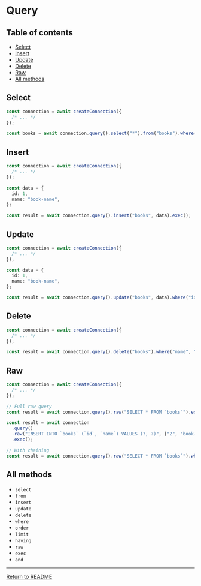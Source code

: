 # Query

## Table of contents

- [Select](#select)
- [Insert](#insert)
- [Update](#update)
- [Delete](#delete)
- [Raw](#raw)
- [All methods](#all-methods)

## Select

```ts
const connection = await createConnection({
  /* ... */
});

const books = await connection.query().select("*").from("books").where("name", "some-book-name").exec();
```

## Insert

```ts
const connection = await createConnection({
  /* ... */
});

const data = {
  id: 1,
  name: "book-name",
};

const result = await connection.query().insert("books", data).exec();
```

## Update

```ts
const connection = await createConnection({
  /* ... */
});

const data = {
  id: 1,
  name: "book-name",
};

const result = await connection.query().update("books", data).where("id", data.id).exec();
```

## Delete

```ts
const connection = await createConnection({
  /* ... */
});

const result = await connection.query().delete("books").where("name", "book-name").exec();
```

## Raw

```ts
const connection = await createConnection({
  /* ... */
});

// Full raw query
const result = await connection.query().raw("SELECT * FROM `books`").exec();

const result = await connection
  .query()
  .raw("INSERT INTO `books` (`id`, `name`) VALUES (?, ?)", ["2", "book-name"])
  .exec();

// With chaining
const result = await connection.query().raw("SELECT * FROM `books`").where("name", "cool-book-name").exec();
```

## All methods

- `select`
- `from`
- `insert`
- `update`
- `delete`
- `where`
- `order`
- `limit`
- `having`
- `raw`
- `exec`
- `and`

---

[Return to README](./README.md)
